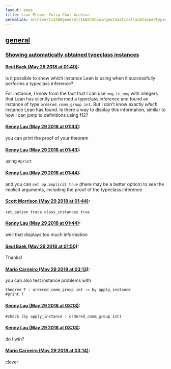 ```yaml
---
layout: page
title: Lean Prover Zulip Chat Archive 
permalink: archive/113488general/16607Showingautomaticallyobtainedtypeclassinstances.html
---
```


## [general](index.html)
### [Showing automatically obtained typeclass instances](16607Showingautomaticallyobtainedtypeclassinstances.html)

#### [Seul Baek (May 29 2018 at 01:40)](https://leanprover.zulipchat.com/#narrow/stream/113488-general/topic/Showing%20automatically%20obtained%20typeclass%20instances/near/127225600):
Is it possible to show which instance Lean is using when it successfully performs a typeclass inference? 

For instance, I know from the fact that I can use `neg_le_neg` with integers that Lean has silently performed a typeclass inference and found an instance of type `ordered_comm_group int`. But I don't know exactly *which* instance Lean has found. Is there a way to display this information, similar to how I can jump to definitions using f12?

#### [Kenny Lau (May 29 2018 at 01:43)](https://leanprover.zulipchat.com/#narrow/stream/113488-general/topic/Showing%20automatically%20obtained%20typeclass%20instances/near/127225655):
you can print the proof of your theorem

#### [Kenny Lau (May 29 2018 at 01:43)](https://leanprover.zulipchat.com/#narrow/stream/113488-general/topic/Showing%20automatically%20obtained%20typeclass%20instances/near/127225656):
using `#print`

#### [Kenny Lau (May 29 2018 at 01:44)](https://leanprover.zulipchat.com/#narrow/stream/113488-general/topic/Showing%20automatically%20obtained%20typeclass%20instances/near/127225695):
and you can `set pp.implicit true` (there may be a better option) to see the implicit arguments, including the proof of the typeclass inference

#### [Scott Morrison (May 29 2018 at 01:44)](https://leanprover.zulipchat.com/#narrow/stream/113488-general/topic/Showing%20automatically%20obtained%20typeclass%20instances/near/127225696):
`set_option trace.class_instances true`

#### [Kenny Lau (May 29 2018 at 01:44)](https://leanprover.zulipchat.com/#narrow/stream/113488-general/topic/Showing%20automatically%20obtained%20typeclass%20instances/near/127225699):
well that displays too much information

#### [Seul Baek (May 29 2018 at 01:50)](https://leanprover.zulipchat.com/#narrow/stream/113488-general/topic/Showing%20automatically%20obtained%20typeclass%20instances/near/127225853):
Thanks!

#### [Mario Carneiro (May 29 2018 at 03:13)](https://leanprover.zulipchat.com/#narrow/stream/113488-general/topic/Showing%20automatically%20obtained%20typeclass%20instances/near/127228102):
you can also test instance problems with
```
theorem T : ordered_comm_group int := by apply_instance
#print T
```

#### [Kenny Lau (May 29 2018 at 03:13)](https://leanprover.zulipchat.com/#narrow/stream/113488-general/topic/Showing%20automatically%20obtained%20typeclass%20instances/near/127228104):
`#check (by apply_instance : ordered_comm_group int)`

#### [Kenny Lau (May 29 2018 at 03:13)](https://leanprover.zulipchat.com/#narrow/stream/113488-general/topic/Showing%20automatically%20obtained%20typeclass%20instances/near/127228105):
do I win?

#### [Mario Carneiro (May 29 2018 at 03:14)](https://leanprover.zulipchat.com/#narrow/stream/113488-general/topic/Showing%20automatically%20obtained%20typeclass%20instances/near/127228146):
clever

